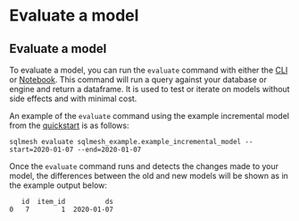 # Evaluate a model

## Evaluate a model

To evaluate a model, you can run the `evaluate` command with either the [CLI](/reference/cli) or [Notebook](/reference/notebook). This command will run a query against your database or engine and return a dataframe. It is used to test or iterate on models without side effects and with minimal cost.

An example of the `evaluate` command using the example incremental model from the [quickstart](/quick_start) is as follows:

```
sqlmesh evaluate sqlmesh_example.example_incremental_model --start=2020-01-07 --end=2020-01-07
```

Once the `evaluate` command runs and detects the changes made to your model, the differences between the old and new models will be shown as in the example output below:

```
   id  item_id          ds
0   7        1  2020-01-07
```
